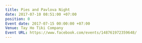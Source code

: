 ```yaml
---
title: Pies and Pavlova Night
date: 2017-07-10 08:51:00 +07:00
position: 0
Event date: 2017-07-15 00:00:00 +07:00
Venue: Tay Ho Tiki Company
Event URL: https://www.facebook.com/events/148761972359648/
---
```


